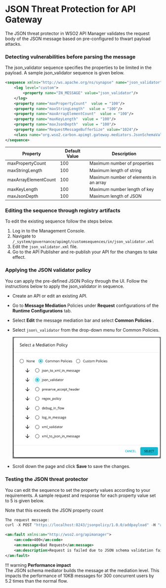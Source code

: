 # JSON Threat Protection for API Gateway

The JSON threat protector in WSO2 API Manager validates the request body of the JSON message based on pre-configured to 
thwart payload attacks.

### Detecting vulnerabilities before parsing the message

The json\_validator sequence specifies the properties to be limited in the payload. A sample json\_validator sequence 
is given below.

``` xml
<sequence xmlns="http://ws.apache.org/ns/synapse" name="json_validator">
    <log level="custom">
        <property name="IN_MESSAGE" value="json_validator"/>
    </log>
    <property name="maxPropertyCount"  value = "100"/>
    <property name="maxStringLength"  value = "100"/>
    <property name="maxArrayElementCount"  value = "100"/>
    <property name="maxKeyLength"  value = "100"/>
    <property name="maxJsonDepth"  value = "100"/>
    <property name="RequestMessageBufferSize" value="1024"/>
    <class name="org.wso2.carbon.apimgt.gateway.mediators.JsonSchemaValidator"/>
</sequence>
```

| Property                 | Default Value | Description                            |
|--------------------------|---------------|----------------------------------------|
| maxPropertyCount         | 100           | Maximum number of properties           |
| maxStringLength          | 100           | Maximum length of string               |
| maxArrayElementCount     | 100           | Maximum number of elements in an array |
| maxKeyLength             | 100           | Maximum number length of key           |
| maxJsonDepth             | 100           | Maximum length of JSON                 |

### Editing the sequence through registry artifacts

To edit the existing sequence follow the steps below.

1.  Log in to the Management Console.
2.  Navigate to `/_system/governance/apimgt/customsequences/in/json_validator.xml          `
3.  Edit the `json_validator.xml` file.
4.  Go to the API Publisher and re-publish your API for the changes to take effect.

### Applying the JSON validator policy

You can apply the pre-defined JSON Policy through the UI. Follow the instructions below to apply the json\_validator 
in sequence.

-   Create an API or edit an existing API.

-   Go to **Message Mediation** Policies under **Request** configurations of the **Runtime Configurations** tab.

-   Select **Edit** the message mediation bar and select **Common Policies** . 

-   Select `json\_validator` from the drop-down menu for Common Policies.

    [ ![](../../../assets/img/Learn/json-validator.png) ](../../../assets/img/Learn/json-validator.png)

-   Scroll down the page and click **Save** to save the changes.

### Testing the JSON threat protector

You can edit the sequence to set the property values according to your requirements. A sample request and response for 
each property value set to 5 is given below.

Note that this exceeds the JSON property count

``` java tab="Request"
The request message:
curl -X POST "https://localhost:8243/jsonpolicy/1.0.0/addpayload" -H "accept: application/json" -H "Content-Type: application/json" -H "Authorization: Bearer b227d70b-ca56-3439-8698-ffb90345e1b5" -d "{ \"glossary\": \"value\" \"GlossSee\": \"markup\" }"
```

``` xml tab="Response"
<am:fault xmlns:am="http://wso2.org/apimanager">
    <am:code>400</am:code>
    <am:message>Bad Request</am:message>
    <am:description>Request is failed due to JSON schema validation failure:  Max Key Length Reached</am:description>
</am:fault>
```

!!! warning
    **Performance impact**  
    The JSON schema mediator builds the message at the mediation level. This impacts the performance of 10KB messages 
    for 300 concurrent users by 5.2 times than the normal flow.


